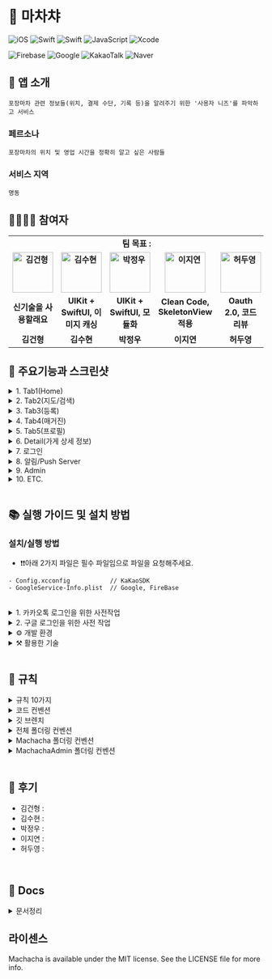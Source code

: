 # 🍢 마차챠
![iOS](https://img.shields.io/badge/iOS-000000?style=for-the-badge&logo=ios&logoColor=white)
![Swift](https://img.shields.io/badge/SwiftUI-0052CC?style=for-the-badge&logo=swift&logoColor=white)
![Swift](https://img.shields.io/badge/swift-F54A2A?style=for-the-badge&logo=swift&logoColor=white)
![JavaScript](https://img.shields.io/badge/javascript-%23323330.svg?style=for-the-badge&logo=javascript&logoColor=%23F7DF1E)
![Xcode](https://img.shields.io/badge/Xcode-007ACC?style=for-the-badge&logo=Xcode&logoColor=white)

![Firebase](https://img.shields.io/badge/Firebase-039BE5?style=for-the-badge&logo=Firebase&logoColor=white)
![Google](https://img.shields.io/badge/google-4285F4?style=for-the-badge&logo=google&logoColor=white)
![KakaoTalk](https://img.shields.io/badge/kakaotalk-ffcd00.svg?style=for-the-badge&logo=kakaotalk&logoColor=000000)
![Naver](https://img.shields.io/badge/Naver-00C300?style=for-the-badge&logo=naver&logoColor=white)

## 👋 앱 소개

```
포장마차 관련 정보들(위치, 결제 수단, 기록 등)을 알려주기 위한 '사용자 니즈'를 파악하고 서비스
```

### **페르소나**

```
포장마차의 위치 및 영업 시간을 정확히 알고 싶은 사람들
```

### **서비스 지역**

```
명동
```

## 👨‍👩‍👧‍👦 참여자
<div align="center">
  <table style="font-weight : bold">
      <tr align="center">
          <td colspan="5"> 팀 목표 : </td>
      </tr>
      <tr>
          <td align="center">
              <a href="https://github.com/GeonHyeongKim">                 
                  <img alt="김건형" src="https://avatars.githubusercontent.com/GeonHyeongKim" width="80" />            
              </a>
          </td>
          <td align="center">
              <a href="https://github.com/suekim999">                 
                  <img alt="김수현" src="https://avatars.githubusercontent.com/suekim999" width="80" />            
              </a>
          </td>
          <td align="center">
              <a href="https://github.com/jwoo820">                 
                  <img alt="박정우" src="https://avatars.githubusercontent.com/jwoo820" width="80" />            
              </a>
          </td>
          <td align="center">
              <a href="https://github.com/jeoneeee">                 
                  <img alt="이지연" src="https://avatars.githubusercontent.com/jeoneeee" width="80" />            
              </a>
          </td>
          <td align="center">
              <a href="https://github.com/Heodoo">                 
                  <img alt="허두영" src="https://avatars.githubusercontent.com/Heodoo" width="80" />            
              </a>
          </td>
      </tr>
      <tr>
          <td align="center">신기술을 사용할래요</td>
          <td align="center">UIKit + SwiftUI, 이미지 캐싱</td>
          <td align="center">UIKit + SwiftUI, 모듈화</td>
          <td align="center">Clean Code, SkeletonView 적용</td>
          <td align="center">Oauth 2.0, 코드 리뷰</td>
      </tr>
      <tr>
          <td align="center">김건형</td>
          <td align="center">김수현</td>
          <td align="center">박정우</td>
          <td align="center">이지연</td>
          <td align="center">허두영</td>
      </tr>
  </table>
</div>

## 📱 주요기능과 스크린샷

<details>
<summary>1. Tab1(Home)</summary>
<div markdown="1">
  
```
- 큐레이션 방식으로 포장마차 데이터를 보여줌
- 알림 확인 가능
```
  
</div>
</details>
<details>
<summary>2. Tab2(지도/검색)</summary>
<div markdown="2">
    
```
- 맵뷰의 마커를 통해서 포장마차의 실제 위치를 알려줌
- 대표메뉴 기준 필터링 기능 제공
- 서비스 지역 표시
- 마커, 카드셀 에니메이션 적용
- 포장마차의 주소 기반으로 찾고자 하는 포장마자 검색 기능
- 음성 검색 기능 제공
```
  
</div>
</details>
<details>
<summary>3. Tab3(등록)</summary>
<div markdown="3">
    
```
- 현재위치 기준 위치선택 지도 뷰
- 지도 중앙 마커 기준 좌표로 가게 등록
- 가게 정보 상세 입력
- 선택한 마커 좌표를 주소로 변환하여 주소 자동 입력
- OCR을 통해 사진을 메뉴 텍스트로 변환하여 자동 입력
- 등록 성공시 음성 지원
```
  
</div>
</details>
<details>
<summary>4. Tab4(매거진)</summary>
<div markdown="4">
    
```
- 10,000원으로 길을 추천 (길찾기 기능) - 운영자가 직접 추천
- 빵동여지도 참고!(표현되어야하는것들: 이미지들, title, Description, 좌표들(루트보기), 좋아요, 핫키워드(재방문을 멈출수 없는, 만원으로 즐기는)
- 쇼츠로도 표현하면 좋을듯
- 가게 정보를 영상으로
```
  
</div>
</details>
<details>
<summary>5. Tab5(프로필)</summary>
<div markdown="5">
    
```
- 프로필 수정(이미지, 닉네임), Sticky header
- 즐겨찾기, 가봤어요, 리뷰관리, 등록한곳
- 알림(공지사항, Tab으로 이동(Home & 검색 & 매거진))
- WebView(개인정보 방침, 라이센스, 사용한 오픈소스)
- FaceID
- 알림 설정
- 다크모드 설정
- 다국어(한국어, 중국어) 설정
- 로그아웃/회원탈퇴
```

</div>
</details>
<details>
<summary>6. Detail(가게 상세 정보)</summary>
<div markdown="6">
    
```
- 사진 (6개 초과시 더보기(+)를 누르면 리뷰로 넘어가는 기능)
- 정보 (가게이름, 주소, 좌표, 좋아요, 가봤어요, 리뷰쓰기, 제보하기, 영업 날짜, 결제 수단, 메뉴 등)
- 가게 제보(신고)하기
- 가게 리뷰쓰기
- 리뷰 최신순 썸네일 목록 2개 제공 -> 더보기 클릭시 전체 리뷰 확인 가능
```
  
</div>
</details>
<details>
<summary>7. 로그인</summary>
<div markdown="7">
    
```
- 별도의 회원가입없는 로그인
- 소셜로그인(구글, 카카오, 애플)
- 한번 로그인했던 유저 자동 로그인
- 첫 로그인시에만 프로필 등록
```
  
</div>
</details>
<details>
<summary>8. 알림/Push Server</summary>
<div markdown="8">
    
```
- Cloud Functions을 이용한 Push Server 구현
- 관리자 앱에서 푸쉬 알림을 사용하여 사용자에게 공지사항 일괄 전송
```
  
</div>
</details>
<details>
<summary>9. Admin</summary>
<div markdown="9">

```
- 사용자가 요청한 가게 승인
- 가게 및 리뷰 신고
- 사용자 앱 전체 공지
```
  
</div>
</details>
<details>

<summary>10. ETC.</summary>
<div markdown="10">
    
```
- Custom Tab Bar
- 스케레톤뷰 적용
- 모든 기기 대응
- 모든 View 다크모드 고려
- Refresh(Pull Down)
- 애니메이션 적용
```
  
</div>
</details>
<br>

## 📚 실행 가이드 및 설치 방법
### 설치/실행 방법
* ❗️❗️아래 2가지 파일은 필수 파일임으로 파일을 요청해주세요.
```
- Config.xcconfig           // KaKaoSDK 
- GoogleService-Info.plist  // Google, FireBase
```

<br>
<details>
<summary>1. 카카오톡 로그인을 위한 사전작업</summary>
<div markdown="1">

- **config** 파일을 **Tteokbokking** 폴더에 추가한다.
    - config.xcconfig 파일 안에는 KAKAO_NAVTIVE_APP_KEY // 네이티브 앱 키가 들어있다.
    
<br>
    
- **info** 파일에 **Information Property List**에 하단의 내용들이 잘 들어가 있는지 확인
    - LSApplicationQueriesSchemes 에 item 0, item1에 각각 kakaokompassauth, kakaolink 넣기
    - KAKAO_NAVTIVE_APP_KEY에 ${KAKAO_NAVTIVE_APP_KEY}를 넣기
    - App Transport Security Settings에 Allow Arbitrary Loads 가 NO라고 되어있는지 확인
    <img src="https://user-images.githubusercontent.com/105197393/208856526-a1bd28d3-799f-45be-816c-5ac217448187.png">

<br>

- <img src = "https://user-images.githubusercontent.com/105197393/208857521-1d9f5cce-64c6-4903-953e-0da5e36efb5a.png" width="20"> **Tteokbokking**
    - PROJECT의 Info
        - Configurations의 각각 Debug, Release 안에 있는 2개의 파일 모두 Config로 설정
            <img src = "https://user-images.githubusercontent.com/105197393/208858999-fdd802ae-944d-4a31-bb27-fc8e3b422575.png">
        
    - TARGETS의 Info
        - URL Types을 펼쳐 URL Schemes에 kakao{KAKAO_NAVTIVE_APP_KEY} 가 들어있는지 확인
        <img src = "https://user-images.githubusercontent.com/105197393/208859404-ce950c84-3293-487f-a64d-8bdca02be8bc.png">
<br> 

</div>
</details>

<details>
<summary>2. 구글 로그인을 위한 사전 작업</summary>
<div markdown="1">

- **GoogleService-Info.plist**를 프로젝트에 추가
    <img src = "https://user-images.githubusercontent.com/105197393/208861493-7931c43a-da9e-4410-83db-78eb3c3d24dd.png">
    - plist 추가 후 REVERSED_CLIENT_ID의 값을 복사
<br>

- <img src = "https://user-images.githubusercontent.com/105197393/208857521-1d9f5cce-64c6-4903-953e-0da5e36efb5a.png" width="20"> **Tteokbokking**
    - TARGETS의 Info
        - URL Types를 펼쳐 URL Schemes에 **REVERSED_CLIENT_ID**이 들어 있는지 확인
</div>
</details>

<details>
<summary>⚙️ 개발 환경</summary>
<div markdown="1">

- iOS 16.0 이상
- xcode 13.0
- iPhone 14 Pro에서 최적화됨
- 가로모드 미지원

</div>
</details>

<details>
<summary>⚒️ 활용한 기술</summary>
<div markdown="1">

- Firebase(Auth, Store, Storage, Cloud Functions)
- Google(SignIn, MLKit)
- KakaoSDK(Auth, User, Talk, Share, CommonCore 등)
- NaverSDK(NMapsMap, NaverThirdPartyLogin) 
- STT(InstantSearchVoiceOverlay)
- Kingfisher
- FlagKit
- AlertToast

</div>
</details>
<br>

## 🤝 규칙
<details>
<summary>규칙 10가지</summary>
<div markdown="1">

```
1. 존중, 배려(경어), 재미
2. 9-6시 개발하고 야근 지양하기
3. 매일 데일리 스크럼 진행 (am 10:00 ~ am 10:15 15분간)
    ◦ 특강이 있을 경우, 끝난 다음 정각부터 시작
    ◦ 보이스 및 화상 의무
    ◦ 요일마다 진행자 돌아가면서  진행하기
4. PR은 'pm 5:00'과 'am 2:00'에 각자 올리기
    ◦ Reviewer는 보조 기능인 개발자에게 걸기(GeonHyeongKim, suekim999, jwoo820, jeoneeee, Heodoo)
    ◦ Merge는 보조 기능을 역할을 맡은 개발자가 해주기
5. 개발도 중요하지만, 기록도 생각하기
    ◦ Docs Folde 참고
    ◦ Project 카반보드 활용
7. '아!’ & ‘어?’ 참아보기
8. 막힐때, @맨션을 걸어서 Pair 코딩하기
9. 세미나(발표) - 자유주제(요청)
    ◦ Seminar Folder 참고
    ◦ 목(pm 10시)
    ◦ 5~10분 (max 15분)
10. 실제로 오프라인으로 자료 수집하기
```

</div>
</details>

<details>
<summary>코드 컨벤션</summary>
<div markdown="1">

- feat/이슈번호-큰기능명/세부기능명
```
- [Feat] 새로운 기능 구현
- [Chore] 코드 수정, 내부 파일 수정, 주석
- [Add] Feat 이외의 부수적인 코드 추가, 라이브러리 추가, 새로운 파일 생성 시, 에셋 추가
- [Fix] 버그, 오류 해결
- [Del] 쓸모없는 코드 삭제
- [Move] 파일 이름/위치 변경
```

</div>
</details>

<details>
<summary>깃 브렌치</summary>
<div markdown="2">

- feat/이슈번호-큰기능명/세부기능명
```
예시)
feat/13-tab1/map
feat/13-tab1/search
feat/26-tab2/recipe
```

</div>
</details>

<details>
<summary>전체 폴더링 컨벤션</summary>
<div markdown="3">

```
📦 finalproject-machacha
| 
+ 🗂 Seminar      // 매주(3주) 진행한 세미나 자료들
|         
+ 🗂 Docs         // 매일 Daily Scrum 회의록
│         
+ 🗂 src          // Project File
│         
+------🗂 backend         // Firebase cloud function 
|
+------🗂 frontend      
        |
        +------🗂 MachachaAdmin   // Machacha admin Project
        |
        +------🗂 Machacha        // Machacha Project
```
</div>
</details>

<details>
<summary>Machacha 폴더링 컨벤션</summary>
<div markdown="4">

```
📦 Machacha
|
+ 🗂 Settings
|
+------🗂 MachachaPush    // GoogleService-Info, PushConfig
|
+------🗂 Machacha        // GoogleService-Info, Config
|
+ 🗂 Configuration
|         
+------🗂 Constants       // 기기의 제약사항: width, height를 struct로 관리
│         
+------🗂 Extensions      // extension 모음
│         
+------🗂 Fonts           // 폰트 모음: 무료 폰트인 Pretendard 사용
|
+------🗂 Localizable     // 다국어 지원 파일 
|
+------🗂 Modifiers       // View Modifier 모음
|
+------🗂 PreviewDevice   // PreView에서 Deivce 기기 보기
|
+------🗂 SoundEffects    // 소리 Assets
│         
+ 🗂 Sources
|
+------🗂 Services        // Firebase Request Router/Error
|
+------🗂 Models          // Json을 위한 Hashable, Codable, Identifiable 프로토콜을 체택한 struct 관리
│         
+------🗂 ViewModels      // ObservableObject을 체택하여 네트워크 관리
|
+------🗂 Views           // 여러 View를 모음
        |
        +------🗂 Login         // Login
        |
        +------🗂 Splash        // Splash View
        │         
        +------🗂 Home          // Tab 1
        |
        +------🗂 MapSearch     // Tab 2
        |
        +------🗂 Register(+)   // Tab 3
        │         
        +------🗂 Magazine      // Tab 4
        |
        +------🗂 Profile       // Tab 5
        |
        +------🗂 Detail        // Tab 1, 2, 4 -> 가게 상세 View
        |
        +------🗂 ETC.          // 여분의 View: CustomTabView, TextButtonClearButton 등
```
</div>
</details>

<details>
<summary>MachachaAdmin 폴더링 컨벤션</summary>
<div markdown="5">

```
📦 MachachaAdmin
| 
+ 🗂 Configuration
|         
+------🗂 Constants         // 기기의 제약사항: width, height를 struct로 관리
│         
+------🗂 Extensions        // extension 모음
|
+ 🗂 Sources
|
+------🗂 Router(Manager)   // Firebase Request Router
|
+------🗂 Models            // Json을 위한 Hashable, Codable, Identifiable 프로토콜을 체택한 struct 관리
│         
+------🗂 Network           // ObservableObject을 체택하여 네트워크 관리
|
+------🗂 Views             // 여러 View를 모음
        |
        +------🗂 ApproveView       // Tab 1 사용자가 요청한 가게 승인
        │         
        +------🗂 ReportView        // Tab 2 사용자가 신고한 가게
        |
        +------🗂 ReportReviewView  // Tab 3 사용자가 신고한 리뷰
        |
        +------🗂 NoticeView        // Tab 4 공지사항
```
</div>
</details>
<br>

## 👣 후기
- 김건형 : 
- 김수현 : 
- 박정우 : 
- 이지연 : 
- 허두영 : 
<br>

## 📄 Docs
<details>
<summary> 문서정리 </summary>
<div markdown="1">

https://github.com/APPSCHOOL1-REPO/finalproject-machacha/tree/main/docs

</div>
</details>


## 라이센스
Machacha is available under the MIT license. See the LICENSE file for more info.
